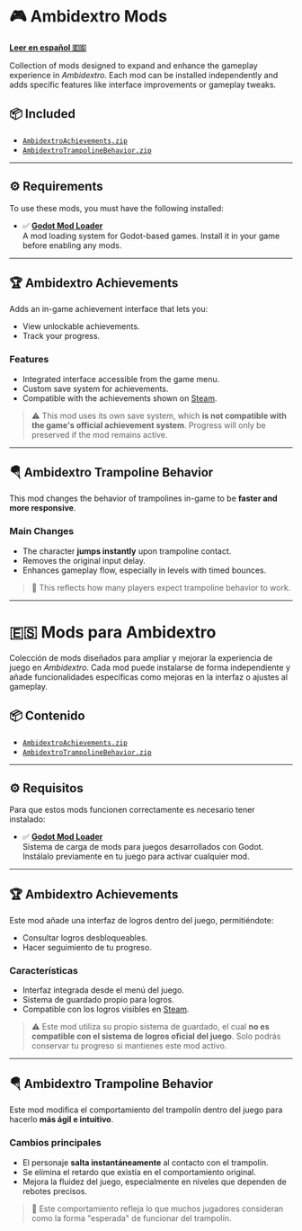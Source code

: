 # 🎮 Ambidextro Mods

**[Leer en español 🇪🇸](https://github.com/lowlevel-1989/ambidextro-mods?tab=readme-ov-file#-mods-para-ambidextro)**

Collection of mods designed to expand and enhance the gameplay experience in *Ambidextro*. Each mod can be installed independently and adds specific features like interface improvements or gameplay tweaks.

## 📦 Included

- [`AmbidextroAchievements.zip`](lowlevel1989-AmbidextroAchievements.zip)
- [`AmbidextroTrampolineBehavior.zip`](lowlevel1989-AmbidextroTrampolineBehavior.zip)

---

## ⚙️ Requirements

To use these mods, you must have the following installed:

- ✅ [**Godot Mod Loader**](https://github.com/GodotModding/godot-mod-loader)  
  A mod loading system for Godot-based games. Install it in your game before enabling any mods.

---

## 🏆 Ambidextro Achievements

Adds an in-game achievement interface that lets you:

- View unlockable achievements.
- Track your progress.

### Features

- Integrated interface accessible from the game menu.
- Custom save system for achievements.
- Compatible with the achievements shown on [Steam](https://steamcommunity.com/stats/3445580/achievements).

> ⚠️ This mod uses its own save system, which **is not compatible with the game's official achievement system**. Progress will only be preserved if the mod remains active.

---

## 🪂 Ambidextro Trampoline Behavior

This mod changes the behavior of trampolines in-game to be **faster and more responsive**.

### Main Changes

- The character **jumps instantly** upon trampoline contact.
- Removes the original input delay.
- Enhances gameplay flow, especially in levels with timed bounces.

> 🎯 This reflects how many players expect trampoline behavior to work.

---

# 🇪🇸 Mods para Ambidextro

Colección de mods diseñados para ampliar y mejorar la experiencia de juego en *Ambidextro*. Cada mod puede instalarse de forma independiente y añade funcionalidades específicas como mejoras en la interfaz o ajustes al gameplay.

## 📦 Contenido


- [`AmbidextroAchievements.zip`](lowlevel1989-AmbidextroAchievements.zip)
- [`AmbidextroTrampolineBehavior.zip`](lowlevel1989-AmbidextroTrampolineBehavior.zip)

---

## ⚙️ Requisitos

Para que estos mods funcionen correctamente es necesario tener instalado:

- ✅ [**Godot Mod Loader**](https://github.com/GodotModding/godot-mod-loader)  
  Sistema de carga de mods para juegos desarrollados con Godot. Instálalo previamente en tu juego para activar cualquier mod.

---

## 🏆 Ambidextro Achievements

Este mod añade una interfaz de logros dentro del juego, permitiéndote:

- Consultar logros desbloqueables.
- Hacer seguimiento de tu progreso.

### Características

- Interfaz integrada desde el menú del juego.
- Sistema de guardado propio para logros.
- Compatible con los logros visibles en [Steam](https://steamcommunity.com/stats/3445580/achievements).

> ⚠️ Este mod utiliza su propio sistema de guardado, el cual **no es compatible con el sistema de logros oficial del juego**. Solo podrás conservar tu progreso si mantienes este mod activo.

---

## 🪂 Ambidextro Trampoline Behavior

Este mod modifica el comportamiento del trampolín dentro del juego para hacerlo **más ágil e intuitivo**.

### Cambios principales

- El personaje **salta instantáneamente** al contacto con el trampolín.
- Se elimina el retardo que existía en el comportamiento original.
- Mejora la fluidez del juego, especialmente en niveles que dependen de rebotes precisos.

> 🎯 Este comportamiento refleja lo que muchos jugadores consideran como la forma "esperada" de funcionar del trampolín.
